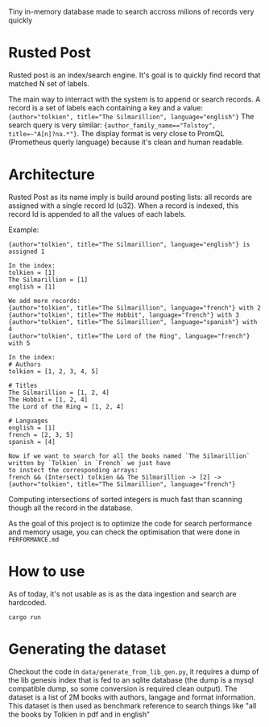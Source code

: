 Tiny in-memory database made to search accross milions of records very quickly

# Rusted Post

Rusted post is an index/search engine. It's goal is to quickly find record that matched N set of labels.

The main way to interract with the system is to append or search records. A record is a set of labels each
containing a key and a value: `{author="tolkien", title="The Silmarillion", language="english"}`
The search query is very similar: `{author_family_name=="Tolstoy", title=~"A[n]?na.*"}`. The display
format is very close to PromQL (Prometheus querly language) because it's clean and human readable.

# Architecture

Rusted Post as its name imply is build around posting lists: all records are assigned with a single
record Id (u32). When a record is indexed, this record Id is appended to all the values of each labels.

Example:
```
{author="tolkien", title="The Silmarillion", language="english"} is assigned 1

In the index:
tolkien = [1]
The Silmarillion = [1]
english = [1]

We add more records:
{author="tolkien", title="The Silmarillion", language="french"} with 2
{author="tolkien", title="The Hobbit", language="french"} with 3
{author="tolkien", title="The Silmarillion", language="spanish"} with 4
{author="tolkien", title="The Lord of the Ring", language="french"} with 5

In the index:
# Authors
tolkien = [1, 2, 3, 4, 5]

# Titles
The Silmarillion = [1, 2, 4]
The Hobbit = [1, 2, 4]
The Lord of the Ring = [1, 2, 4]

# Languages
english = [1]
french = [2, 3, 5]
spanish = [4]

Now if we want to search for all the books named `The Silmarillion` written by `Tolkien` in `French` we just have
to instect the corresponding arrays:
french && (Intersect) tolkien && The Silmarillion -> [2] -> {author="tolkien", title="The Silmarillion", language="french"}
```

Computing intersections of sorted integers is much fast than scanning
though all the record in the database.

As the goal of this project is to optimize the code for search performance and memory usage, you can
check the optimisation that were done in `PERFORMANCE.md`


# How to use

As of today, it's not usable as is as the data ingestion and search are hardcoded.

```
cargo run
```

# Generating the dataset

Checkout the code in `data/generate_from_lib_gen.py`, it requires a dump of the lib genesis index
that is fed to an sqlite database (the dump is a mysql compatible dump, so some conversion is required
clean output).
The dataset is a list of 2M books with authors, langage and format information. This dataset is then
used as benchmark reference to search things like "all the books by Tolkien in pdf and in english"
